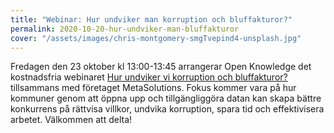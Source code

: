 ```yaml
---
title: "Webinar: Hur undviker man korruption och bluffakturor?"
permalink: 2020-10-20-hur-undviker-man-bluffakturor
cover: "/assets/images/chris-montgomery-smgTvepind4-unsplash.jpg"
---
```


Fredagen den 23 oktober kl 13:00-13:45 arrangerar Open Knowledge det kostnadsfria webinaret [Hur undviker vi korruption och bluffakturor?](https://entryscape.com/sv/portfolio-item/webinar-hur-undviker-vi-korruption-och-bluffakturor/) tillsammans med företaget MetaSolutions. Fokus kommer vara på hur kommuner genom att öppna upp och tillgängliggöra datan kan skapa bättre konkurrens på rättvisa villkor, undvika korruption, spara tid och effektivisera arbetet. Välkommen att delta!
